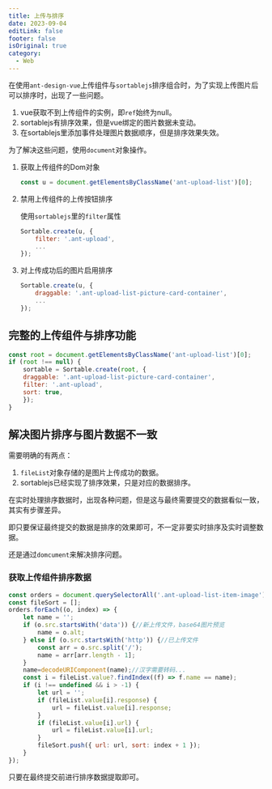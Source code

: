 ```yaml
---
title: 上传与排序
date: 2023-09-04
editLink: false
footer: false
isOriginal: true
category:
  - Web
---
```


在使用`ant-design-vue`上传组件与`sortablejs`排序组合时，为了实现上传图片后可以排序时，出现了一些问题。

1. vue获取不到上传组件的实例，即`ref`始终为null。
2. sortablejs有排序效果，但是vue绑定的图片数据未变动。
3. 在sortablejs里添加事件处理图片数据顺序，但是排序效果失效。

为了解决这些问题，使用`document`对象操作。

1. 获取上传组件的Dom对象

    ```js
    const u = document.getElementsByClassName('ant-upload-list')[0];
    ```

2. 禁用上传组件的上传按钮排序

    使用`sortablejs`里的`filter`属性

    ```js
    Sortable.create(u, {
        filter: '.ant-upload',
        ...
    });
    ```

3. 对上传成功后的图片启用排序

    ```js
    Sortable.create(u, {
        draggable: '.ant-upload-list-picture-card-container',
        ...
    });
    ```

## 完整的上传组件与排序功能

```js
const root = document.getElementsByClassName('ant-upload-list')[0];
if (root !== null) {
    sortable = Sortable.create(root, {
    draggable: '.ant-upload-list-picture-card-container',
    filter: '.ant-upload',
    sort: true,
    });
}
```

## 解决图片排序与图片数据不一致

需要明确的有两点：

1. `fileList`对象存储的是图片上传成功的数据。
2. sortablejs已经实现了排序效果，只是对应的数据排序。

在实时处理排序数据时，出现各种问题，但是这与最终需要提交的数据看似一致，其实有步骤差异。

即只要保证最终提交的数据是排序的效果即可，不一定非要实时排序及实时调整数据。

还是通过`domcument`来解决排序问题。

### 获取上传组件排序数据

```js
const orders = document.querySelectorAll('.ant-upload-list-item-image');
const fileSort = [];
orders.forEach((o, index) => {
    let name = '';
    if (o.src.startsWith('data')) {//新上传文件，base64图片预览
        name = o.alt;
    } else if (o.src.startsWith('http')) {//已上传文件
        const arr = o.src.split('/');
        name = arr[arr.length - 1];
    }
    name=decodeURIComponent(name);//汉字需要转码...
    const i = fileList.value?.findIndex((f) => f.name == name);
    if (i !== undefined && i > -1) {
        let url = '';
        if (fileList.value[i].response) {
            url = fileList.value[i].response;
        }
        if (fileList.value[i].url) {
            url = fileList.value[i].url;
        }
        fileSort.push({ url: url, sort: index + 1 });
    }
});
```

只要在最终提交前进行排序数据提取即可。
